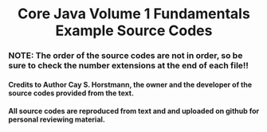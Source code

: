 # <center> Core Java Volume 1 Fundamentals Example Source Codes

### NOTE: The order of the source codes are not in order, so be sure to check the number extensions at the end of each file!!

#### Credits to Author Cay S. Horstmann, the owner and the developer of the source codes provided from the text. 
#### All source codes are reproduced from text and and uploaded on github for personal reviewing material. 
